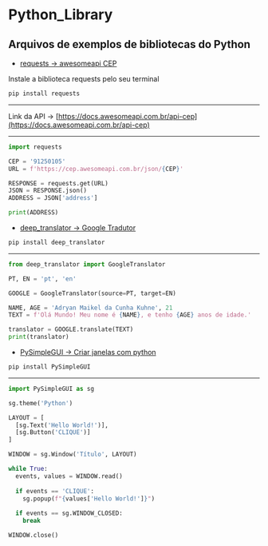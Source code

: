 # Python_Library

## Arquivos de exemplos de bibliotecas do Python

* [requests -> awesomeapi CEP](./get_address_by_cep.py)

Instale a biblioteca requests pelo seu terminal

```bash
pip install requests
```

----
Link da API -> [https://docs.awesomeapi.com.br/api-cep](https://docs.awesomeapi.com.br/api-cep)

----

```python
import requests

CEP = '91250105'
URL = f'https://cep.awesomeapi.com.br/json/{CEP}'

RESPONSE = requests.get(URL)
JSON = RESPONSE.json()
ADDRESS = JSON['address']

print(ADDRESS)

```

* [deep_translator -> Google Tradutor](./deep-translator.py)

```bash
pip install deep_translator
```

----

```python
from deep_translator import GoogleTranslator

PT, EN = 'pt', 'en'

GOOGLE = GoogleTranslator(source=PT, target=EN)

NAME, AGE = 'Adryan Maikel da Cunha Kuhne', 21
TEXT = f'Olá Mundo! Meu nome é {NAME}, e tenho {AGE} anos de idade.'

translator = GOOGLE.translate(TEXT)
print(translator)

```

* [PySimpleGUI -> Criar janelas com python](./PySimpleGUI_basic.py)

```bash
pip install PySimpleGUI
```

----

```python
import PySimpleGUI as sg

sg.theme('Python')

LAYOUT = [
  [sg.Text('Hello World!')],
  [sg.Button('CLIQUE')]
]

WINDOW = sg.Window('Título', LAYOUT)

while True:
  events, values = WINDOW.read()
  
  if events == 'CLIQUE':
    sg.popup(f"{values['Hello World!']}")
  
  if events == sg.WINDOW_CLOSED:
    break

WINDOW.close()

```
